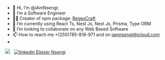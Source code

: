 - 👋 Hi, I’m @iAmNsengi;
- 👀 I’m a Software Engineer
- 🧑‍💻 Creator of npm package: <a href="https://www.npmjs.com/package/regexcraft">RegexCraft</a>
- 🌱 I’m currently using React Ts, Nest Js, Next Js, Prisma, Type ORM
- 💞️ I’m looking to collaborate on any Web Based Software
- 📫 How to reach me +(250)785-816-971 and on iamnsengi@icloud.com
- 
<img src="https://komarev.com/ghpvc/?username=iAmNsengi&style=flat-square&color=blue" alt=""/>
  <div><img src="https://www.codewars.com/users/iAmNsengi/badges/small"/> &nbsp; <a href="https://www.linkedin.com/in/eliezer-nsengi-6530b0285" rel="nofollow noreferrer">
    <img src="https://i.sstatic.net/gVE0j.png" alt="linkedin"> Eliezer Nsengi
  </a>  </div> 


